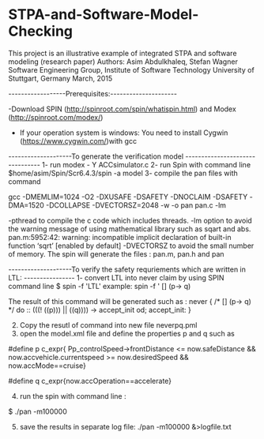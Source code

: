 # STPA-and-Software-Model-Checking
This project is an illustrative example of integrated STPA and software modeling (research paper)
Authors: Asim Abdulkhaleq, Stefan Wagner
Software Engineering Group, Institute of Software Technology
University of Stuttgart, Germany 
March, 2015

------------------Prerequisites:---------------------

-Download SPIN (http://spinroot.com/spin/whatispin.html) and Modex (http://spinroot.com/modex/) 
- If your operation system is windows: You need to install Cygwin (https://www.cygwin.com/)with gcc

--------------------To generate the verification model --------------------------------
1- run modex - Y ACCsimulator.c 
2- run Spin with command line
 $home/asim/Spin/Scr6.4.3/spin -a model
3- compile the pan files with command 

 gcc -DMEMLIM=1024 -O2 -DXUSAFE -DSAFETY -DNOCLAIM -DSAFETY   -DMA=1520  -DCOLLAPSE  -DVECTORSZ=2048 -w -o pan pan.c -lm
 
-pthread to compile the c code which includes threads.
-lm option to avoid the warning message of using mathematical library such as sqart and abs.
  pan.m:5952:42: warning: incompatible implicit declaration of built-in function ‘sqrt’ [enabled by default]
-DVECTORSZ to avoid the small number of memory. 
The spin will generate the files : pan.m, pan.h and pan


--------------------To verify the safety requriements which are written in LTL: ----------------
1- convert LTL into never claim by using SPIN command line 
$ spin -f 'LTL'
 example: spin -f ' [] (p-> q)
 
 The result of this command will be generated such as :
 never  {    /* [] (p-> q) */
	do
	:: (((! ((p))) || ((q)))) -> accept_init
	od;
accept_init:
}
 
 2. Copy the resutl of command into new file neverpq.pml
 3. open the model.xml file and define the properties p and q such as
 
  \#define p c_expr{ Pp_controlSpeed->frontDistance <= now.safeDistance && now.accvehicle.currentspeed >= now.desiredSpeed &&                        now.accMode==cruise}

  \#define q c_expr{now.accOperation==accelerate}
 
 4. run the spin with command line : 
 
$ ./pan -m100000  
 
5. save the results in separate log file: ./pan -m100000 &>logfile.txt
 

 
